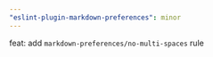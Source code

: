 ```yaml
---
"eslint-plugin-markdown-preferences": minor
---
```


feat: add `markdown-preferences/no-multi-spaces` rule
